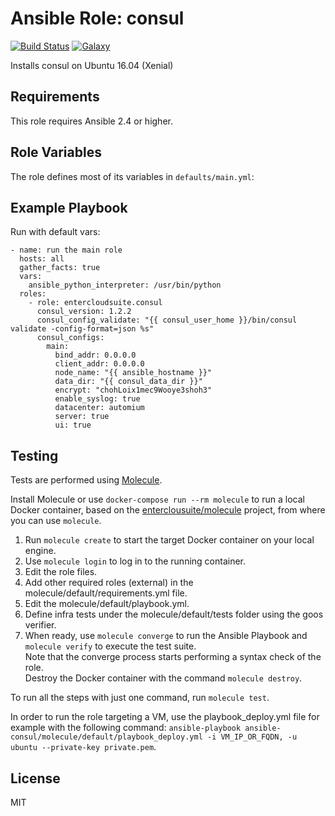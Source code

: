 Ansible Role: consul 
======================================

[![Build Status](https://travis-ci.org/entercloudsuite/ansible-consul.svg?branch=master)](https://travis-ci.org/entercloudsuite/ansible-consul)
[![Galaxy](https://img.shields.io/badge/galaxy-entercloudsuite.consul-blue.svg?style=flat-square)](https://galaxy.ansible.com/entercloudsuite/consul)  

Installs consul on Ubuntu 16.04 (Xenial)

## Requirements

This role requires Ansible 2.4 or higher.

## Role Variables

The role defines most of its variables in `defaults/main.yml`:

## Example Playbook

Run with default vars:

```
- name: run the main role
  hosts: all
  gather_facts: true
  vars:
    ansible_python_interpreter: /usr/bin/python
  roles:
    - role: entercloudsuite.consul
      consul_version: 1.2.2
      consul_config_validate: "{{ consul_user_home }}/bin/consul validate -config-format=json %s"
      consul_configs:
        main:
          bind_addr: 0.0.0.0
          client_addr: 0.0.0.0
          node_name: "{{ ansible_hostname }}"
          data_dir: "{{ consul_data_dir }}"
          encrypt: "chohLoix1mec9Wooye3shoh3"
          enable_syslog: true
          datacenter: automium
          server: true
          ui: true
```

## Testing

Tests are performed using [Molecule](http://molecule.readthedocs.org/en/latest/).

Install Molecule or use `docker-compose run --rm molecule` to run a local Docker container, based on the [enterclousuite/molecule](https://hub.docker.com/r/fminzoni/molecule/) project, from where you can use `molecule`.

1. Run `molecule create` to start the target Docker container on your local engine.  
2. Use `molecule login` to log in to the running container.  
3. Edit the role files.  
4. Add other required roles (external) in the molecule/default/requirements.yml file.  
5. Edit the molecule/default/playbook.yml.  
6. Define infra tests under the molecule/default/tests folder using the goos verifier.  
7. When ready, use `molecule converge` to run the Ansible Playbook and `molecule verify` to execute the test suite.  
Note that the converge process starts performing a syntax check of the role.  
Destroy the Docker container with the command `molecule destroy`.   

To run all the steps with just one command, run `molecule test`. 

In order to run the role targeting a VM, use the playbook_deploy.yml file for example with the following command: `ansible-playbook ansible-consul/molecule/default/playbook_deploy.yml -i VM_IP_OR_FQDN, -u ubuntu --private-key private.pem`.  

## License

MIT
